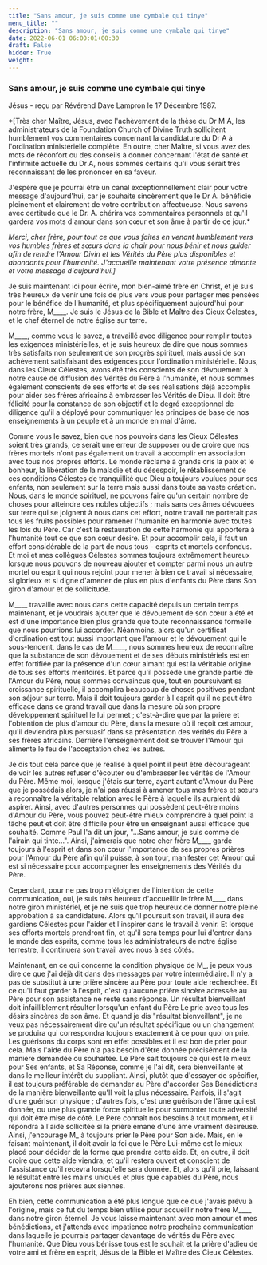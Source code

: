 ```yaml
---
title: "Sans amour, je suis comme une cymbale qui tinye"
menu_title: ""
description: "Sans amour, je suis comme une cymbale qui tinye"
date: 2022-06-01 06:00:01+00:30
draft: False
hidden: True
weight:
---
```

### Sans amour, je suis comme une cymbale qui tinye

Jésus - reçu par Révérend Dave Lampron le 17 Décembre 1987.

*[Très cher Maître, Jésus, avec l'achèvement de la thèse du Dr M A, les administrateurs de la Foundation Church of Divine Truth sollicitent humblement vos commentaires concernant la candidature du Dr A à l'ordination ministérielle complète. En outre, cher Maître, si vous avez des mots de réconfort ou des conseils à donner concernant l'état de santé et l'infirmité actuelle du Dr A, nous sommes certains qu'il vous serait très reconnaissant de les prononcer en sa faveur.

J'espère que je pourrai être un canal exceptionnellement clair pour votre message d'aujourd'hui, car je souhaite sincèrement que le Dr A. bénéficie pleinement et clairement de votre contribution affectueuse. Nous savons avec certitude que le Dr. A. chérira vos commentaires personnels et qu'il gardera vos mots d'amour dans son cœur et son âme à partir de ce jour.*

*Merci, cher frère, pour tout ce que vous faites en venant humblement vers vos humbles frères et sœurs dans la chair pour nous bénir et nous guider afin de rendre l'Amour Divin et les Vérités du Père plus disponibles et abondants pour l'humanité. J'accueille maintenant votre présence aimante et votre message d'aujourd'hui.]*

Je suis maintenant ici pour écrire, mon bien-aimé frère en Christ, et je suis très heureux de venir une fois de plus vers vous pour partager mes pensées pour le bénéfice de l'humanité, et plus spécifiquement aujourd'hui pour notre frère, M____. Je suis le Jésus de la Bible et Maître des Cieux Célestes, et le chef éternel de notre église sur terre.

M____, comme vous le savez, a travaillé avec diligence pour remplir toutes les exigences ministérielles, et je suis heureux de dire que nous sommes très satisfaits non seulement de son progrès spirituel, mais aussi de son achèvement satisfaisant des exigences pour l'ordination ministérielle. Nous, dans les Cieux Célestes, avons été très conscients de son dévouement à notre cause de diffusion des Vérités du Père à l'humanité, et nous sommes également conscients de ses efforts et de ses réalisations déjà accomplis pour aider ses frères africains à embrasser les Vérités de Dieu. Il doit être félicité pour la constance de son objectif et le degré exceptionnel de diligence qu'il a déployé pour communiquer les principes de base de nos enseignements à un peuple et à un monde en mal d'âme.

Comme vous le savez, bien que nos pouvoirs dans les Cieux Célestes soient très grands, ce serait une erreur de supposer ou de croire que nos frères mortels n'ont pas également un travail à accomplir en association avec tous nos propres efforts. Le monde réclame à grands cris la paix et le bonheur, la libération de la maladie et du désespoir, le rétablissement de ces conditions Célestes de tranquillité que Dieu a toujours voulues pour ses enfants, non seulement sur la terre mais aussi dans toute sa vaste création. Nous, dans le monde spirituel, ne pouvons faire qu'un certain nombre de choses pour atteindre ces nobles objectifs ; mais sans ces âmes dévouées sur terre qui se joignent à nous dans cet effort, notre travail ne porterait pas tous les fruits possibles pour ramener l'humanité en harmonie avec toutes les lois du Père. Car c'est la restauration de cette harmonie qui apportera à l'humanité tout ce que son cœur désire. Et pour accomplir cela, il faut un effort considérable de la part de nous tous - esprits et mortels confondus. Et moi et mes collègues Célestes sommes toujours extrêmement heureux lorsque nous pouvons de nouveau ajouter et compter parmi nous un autre mortel ou esprit qui nous rejoint pour mener à bien ce travail si nécessaire, si glorieux et si digne d'amener de plus en plus d'enfants du Père dans Son giron d'amour et de sollicitude.

M____ travaille avec nous dans cette capacité depuis un certain temps maintenant, et je voudrais ajouter que le dévouement de son cœur a été et est d'une importance bien plus grande que toute reconnaissance formelle que nous pourrions lui accorder. Néanmoins, alors qu'un certificat d'ordination est tout aussi important que l'amour et le dévouement qui le sous-tendent, dans le cas de M____, nous sommes heureux de reconnaître que la substance de son dévouement et de ses débuts ministériels est en effet fortifiée par la présence d'un cœur aimant qui est la véritable origine de tous ses efforts méritoires. Et parce qu'il possède une grande partie de l'Amour du Père, nous sommes convaincus que, tout en poursuivant sa croissance spirituelle, il accomplira beaucoup de choses positives pendant son séjour sur terre. Mais il doit toujours garder à l'esprit qu'il ne peut être efficace dans ce grand travail que dans la mesure où son propre développement spirituel le lui permet ; c'est-à-dire que par la prière et l'obtention de plus d'amour du Père, dans la mesure où il reçoit cet amour, qu'il deviendra plus persuasif dans sa présentation des vérités du Père à ses frères africains. Derrière l'enseignement doit se trouver l'Amour qui alimente le feu de l'acceptation chez les autres.

Je dis tout cela parce que je réalise à quel point il peut être décourageant de voir les autres refuser d'écouter ou d'embrasser les vérités de l'Amour du Père. Même moi, lorsque j'étais sur terre, ayant autant d'Amour du Père que je possédais alors, je n'ai pas réussi à amener tous mes frères et sœurs à reconnaître la véritable relation avec le Père à laquelle ils auraient dû aspirer. Ainsi, avec d'autres personnes qui possèdent peut-être moins d'Amour du Père, vous pouvez peut-être mieux comprendre à quel point la tâche peut et doit être difficile pour être un enseignant aussi efficace que souhaité. Comme Paul l'a dit un jour, "...Sans amour, je suis comme de l'airain qui tinte...". Ainsi, j'aimerais que notre cher frère M____ garde toujours à l'esprit et dans son cœur l'importance de ses propres prières pour l'Amour du Père afin qu'il puisse, à son tour, manifester cet Amour qui est si nécessaire pour accompagner les enseignements des Vérités du Père.

Cependant, pour ne pas trop m'éloigner de l'intention de cette communication, oui, je suis très heureux d'accueillir le frère M____ dans notre giron ministériel, et je ne suis que trop heureux de donner notre pleine approbation à sa candidature. Alors qu'il poursuit son travail, il aura des gardiens Célestes pour l'aider et l'inspirer dans le travail à venir. Et lorsque ses efforts mortels prendront fin, et qu'il sera temps pour lui d'entrer dans le monde des esprits, comme tous les administrateurs de notre église terrestre, il continuera son travail avec nous à ses côtés.

Maintenant, en ce qui concerne la condition physique de M_, je peux vous dire ce que j'ai déjà dit dans des messages par votre intermédiaire. Il n'y a pas de substitut à une prière sincère au Père pour toute aide recherchée. Et ce qu'il faut garder à l'esprit, c'est qu'aucune prière sincère adressée au Père pour son assistance ne reste sans réponse. Un résultat bienveillant doit infailliblement résulter lorsqu'un enfant du Père Le prie avec tous les désirs sincères de son âme. Et quand je dis "résultat bienveillant", je ne veux pas nécessairement dire qu'un résultat spécifique ou un changement se produira qui correspondra toujours exactement à ce pour quoi on prie. Les guérisons du corps sont en effet possibles et il est bon de prier pour cela. Mais l'aide du Père n'a pas besoin d'être donnée précisément de la manière demandée ou souhaitée. Le Père sait toujours ce qui est le mieux pour Ses enfants, et Sa Réponse, comme je l'ai dit, sera bienveillante et dans le meilleur intérêt du suppliant. Ainsi, plutôt que d'essayer de spécifier, il est toujours préférable de demander au Père d'accorder Ses Bénédictions de la manière bienveillante qu'Il voit la plus nécessaire. Parfois, il s'agit d'une guérison physique ; d'autres fois, c'est une guérison de l'âme qui est donnée, ou une plus grande force spirituelle pour surmonter toute adversité qui doit être mise de côté. Le Père connaît nos besoins à tout moment, et il répondra à l'aide sollicitée si la prière émane d'une âme vraiment désireuse. Ainsi, j'encourage M_ à toujours prier le Père pour Son aide. Mais, en le faisant maintenant, il doit avoir la foi que le Père Lui-même est le mieux placé pour décider de la forme que prendra cette aide. Et, en outre, il doit croire que cette aide viendra, et qu'il restera ouvert et conscient de l'assistance qu'il recevra lorsqu'elle sera donnée. Et, alors qu'il prie, laissant le résultat entre les mains uniques et plus que capables du Père, nous ajouterons nos prières aux siennes.

Eh bien, cette communication a été plus longue que ce que j'avais prévu à l'origine, mais ce fut du temps bien utilisé pour accueillir notre frère M____ dans notre giron éternel. Je vous laisse maintenant avec mon amour et mes bénédictions, et j'attends avec impatience notre prochaine communication dans laquelle je pourrais partager davantage de vérités du Père avec l'humanité. Que Dieu vous bénisse tous est le souhait et la prière d'adieu de votre ami et frère en esprit, Jésus de la Bible et Maître des Cieux Célestes.